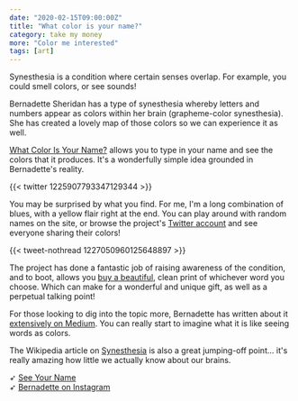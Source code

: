 ```yaml
---
date: "2020-02-15T09:00:00Z"
title: "What color is your name?"
category: take my money
more: "Color me interested"
tags: [art]
---
```


Synesthesia is a condition where certain senses overlap. For example, you could smell colors, or see sounds!

Bernadette Sheridan has a type of synesthesia whereby letters and numbers appear as colors within her brain (grapheme-color synesthesia). She has created a lovely map of those colors so we can experience it as well.

[What Color Is Your Name?](https://synesthesia.me) allows you to type in your name and see the colors that it produces. It's a wonderfully simple idea grounded in Bernadette's reality.

{{< twitter 1225907793347129344 >}}

You may be surprised by what you find. For me, I'm a long combination of blues, with a yellow flair right at the end. You can play around with random names on the site, or browse the project's [Twitter account](https://twitter.com/SynesthesiaMe) and see everyone sharing their colors!

{{< tweet-nothread 1227050960125648897 >}}

The project has done a fantastic job of raising awareness of the condition, and to boot, allows you [buy a beautiful](https://www.etsy.com/shop/SynesthesiaMe), clean print of whichever word you choose. Which can make for a wonderful and unique gift, as well as a perpetual talking point!

<!--more-->

For those looking to dig into the topic more, Bernadette has written about it [extensively on Medium](https://medium.com/@bernadettes). You can really start to imagine what it is like seeing words as colors.

The Wikipedia article on [Synesthesia](https://en.wikipedia.org/wiki/Synesthesia) is also a great jumping-off point... it's really amazing how little we actually know about our brains.

➶ [See Your Name](https://synesthesia.me/see-your-name)  
➶ [Bernadette on Instagram](https://www.instagram.com/synesthesia.me)
